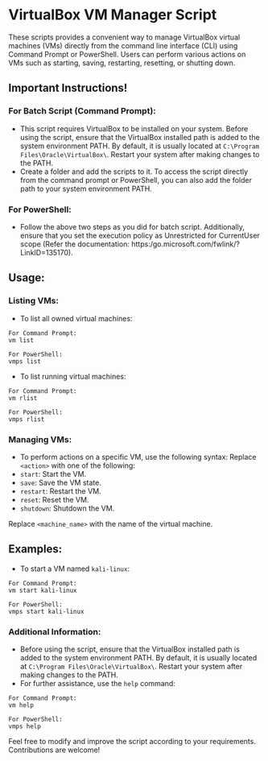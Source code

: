# VirtualBox VM Manager Script

These scripts provides a convenient way to manage VirtualBox virtual machines (VMs) directly from the command line interface (CLI) using Command Prompt or PowerShell. Users can perform various actions on VMs such as starting, saving, restarting, resetting, or shutting down.

## Important Instructions!

### For Batch Script (Command Prompt):
- This script requires VirtualBox to be installed on your system. Before using the script, ensure that the VirtualBox installed path is added to the system environment PATH. By default, it is usually located at `C:\Program Files\Oracle\VirtualBox\`. Restart your system after making changes to the PATH.
- Create a folder and add the scripts to it. To access the script directly from the command prompt or PowerShell, you can also add the folder path to your system environment PATH.
### For PowerShell:
- Follow the above two steps as you did for batch script. Additionally, ensure that you set the execution policy as Unrestricted for CurrentUser scope (Refer the documentation: https:/go.microsoft.com/fwlink/?LinkID=135170).

## Usage:

### Listing VMs:
- To list all owned virtual machines:
```
For Command Prompt:
vm list

For PowerShell:
vmps list
````
- To list running virtual machines:
```
For Command Prompt:
vm rlist

For PowerShell:
vmps rlist
````

### Managing VMs:
- To perform actions on a specific VM, use the following syntax:
Replace `<action>` with one of the following:
- `start`: Start the VM.
- `save`: Save the VM state.
- `restart`: Restart the VM.
- `reset`: Reset the VM.
- `shutdown`: Shutdown the VM.

Replace `<machine_name>` with the name of the virtual machine.

## Examples:
- To start a VM named `kali-linux`:
```
For Command Prompt:
vm start kali-linux

For PowerShell:
vmps start kali-linux
````
### Additional Information:
- Before using the script, ensure that the VirtualBox installed path is added to the system environment PATH. By default, it is usually located at `C:\Program Files\Oracle\VirtualBox\`. Restart your system after making changes to the PATH.
- For further assistance, use the `help` command:
```
For Command Prompt:
vm help

For PowerShell:
vmps help
````
Feel free to modify and improve the script according to your requirements. Contributions are welcome!
